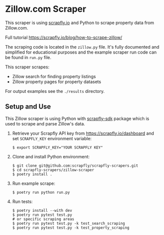 # Zillow.com Scraper

This scraper is using [scrapfly.io](https://scrapfly.io/) and Python to scrape property data from Zillow.com. 

Full tutorial <https://scrapfly.io/blog/how-to-scrape-zillow/>

The scraping code is located in the `zillow.py` file. It's fully documented and simplified for educational purposes and the example scraper run code can be found in `run.py` file.

This scraper scrapes:
- Zillow search for finding property listings
- Zillow property pages for property datasets

For output examples see the `./results` directory.

## Setup and Use

This Zillow scraper is using Python with [scrapfly-sdk](https://pypi.org/project/scrapfly-sdk/) package which is used to scrape and parse Zillow's data.

1. Retrieve your Scrapfly API key from <https://scrapfly.io/dashboard> and set `SCRAPFLY_KEY` environment variable:
    ```shell
    $ export SCRAPFLY_KEY="YOUR SCRAPFLY KEY"
    ```
2. Clone and install Python environment:
    ```shell
    $ git clone git@github.com:scrapfly/scrapfly-scrapers.git
    $ cd scrapfly-scrapers/zillow-scraper
    $ poetry install .
    ```
3. Run example scrape:
    ```shell
    $ poetry run python run.py
    ```
4. Run tests:
    ```shell
    $ poetry install --with dev
    $ poetry run pytest test.py
    # or specific scraping areas
    $ poetry run pytest test.py -k test_search_scraping
    $ poetry run pytest test.py -k test_property_scraping
    ```

